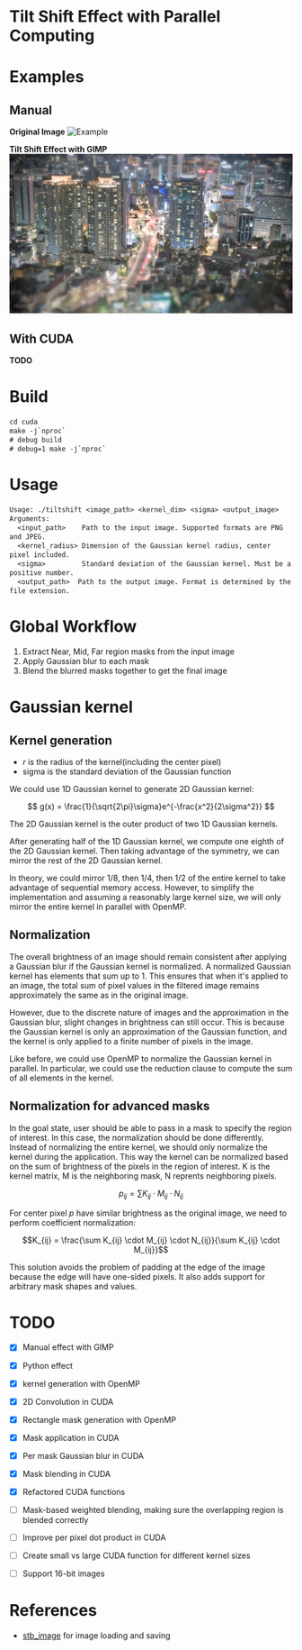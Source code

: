 # Tilt Shift Effect with Parallel Computing

# Examples

## Manual

**Original Image**
![Example](./manual/original.jpg)

**Tilt Shift Effect with GIMP**
![Example](./manual/tiltshift.jpg)

## With CUDA

**TODO**

# Build

```shell
cd cuda
make -j`nproc`
# debug build
# debug=1 make -j`nproc`
```

# Usage

```
Usage: ./tiltshift <image_path> <kernel_dim> <sigma> <output_image>
Arguments:
  <input_path>    Path to the input image. Supported formats are PNG and JPEG.
  <kernel_radius> Dimension of the Gaussian kernel radius, center pixel included.
  <sigma>         Standard deviation of the Gaussian kernel. Must be a positive number.
  <output_path>  Path to the output image. Format is determined by the file extension.
```

# Global Workflow

1. Extract Near, Mid, Far region masks from the input image
2. Apply Gaussian blur to each mask
3. Blend the blurred masks together to get the final image

# Gaussian kernel

## Kernel generation

- $r$ is the radius of the kernel(including the center pixel)
- sigma is the standard deviation of the Gaussian function

We could use 1D Gaussian kernel to generate 2D Gaussian kernel:

$$ g(x) = \frac{1}{\sqrt{2\pi}\sigma}e^{-\frac{x^2}{2\sigma^2}} $$

The 2D Gaussian kernel is the outer product of two 1D Gaussian kernels.

After generating half of the 1D Gaussian kernel, we compute one eighth of the 2D Gaussian kernel. Then taking advantage of the symmetry, we can mirror the rest of the 2D Gaussian kernel.

In theory, we could mirror 1/8, then 1/4, then 1/2 of the entire kernel to take advantage of sequential memory access. However, to simplify the implementation and assuming a reasonably large kernel size, we will only mirror the entire kernel in parallel with OpenMP.

## Normalization

The overall brightness of an image should remain consistent after applying a Gaussian blur if the Gaussian kernel is normalized. A normalized Gaussian kernel has elements that sum up to 1. This ensures that when it's applied to an image, the total sum of pixel values in the filtered image remains approximately the same as in the original image.

However, due to the discrete nature of images and the approximation in the Gaussian blur, slight changes in brightness can still occur. This is because the Gaussian kernel is only an approximation of the Gaussian function, and the kernel is only applied to a finite number of pixels in the image.

Like before, we could use OpenMP to normalize the Gaussian kernel in parallel. In particular, we could use the reduction clause to compute the sum of all elements in the kernel.

## Normalization for advanced masks

In the goal state, user should be able to pass in a mask to specify the region of interest. In this case, the normalization should be done differently. Instead of normalizing the entire kernel, we should only normalize the kernel during the application. This way the kernel can be normalized based on the sum of brightness of the pixels in the region of interest.
K is the kernel matrix, M is the neighboring mask, N reprents neighboring pixels.

$$p_{ij} = \sum K_{ij} \cdot M_{ij} \cdot N_{ij}$$

For center pixel $p$ have similar brightness as the original image, we need to perform coefficient normalization:

$$K_{ij} = \frac{\sum K_{ij} \cdot M_{ij} \cdot N_{ij}}{\sum K_{ij} \cdot M_{ij}}$$

This solution avoids the problem of padding at the edge of the image because the edge will have one-sided pixels. It also adds support for arbitrary mask shapes and values.

# TODO

- [x] Manual effect with GIMP
- [x] Python effect
- [x] kernel generation with OpenMP
- [x] 2D Convolution in CUDA
- [x] Rectangle mask generation with OpenMP
- [x] Mask application in CUDA
- [x] Per mask Gaussian blur in CUDA
- [x] Mask blending in CUDA
- [x] Refactored CUDA functions
- [ ] Mask-based weighted blending, making sure the overlapping region is blended correctly

- [ ] Improve per pixel dot product in CUDA
- [ ] Create small vs large CUDA function for different kernel sizes
- [ ] Support 16-bit images

# References

- [stb_image](https://github.com/nothings/stb/) for image loading and saving
